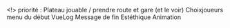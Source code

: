 <!> priorité : 
Plateau jouable / prendre route et gare (et le voir)
Choixjoueurs menu du début
VueLog
Message de fin 
Estéthique
Animation